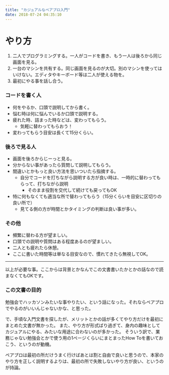 ```yaml
---
title: "カジュアルなペアプロ入門"
date: 2018-07-24 04:35:10
---
```


# やり方

1. 二人でプログラミングする。一人がコードを書き、もう一人は後ろから同じ画面を見る。
2. 一台のマシンを共有する。同じ画面を見るのが大切。別のマシンを使ってはいけない。エディタやキーボード等は二人が使える物を。
3. 最初にやる事を話し合う。

### コードを書く人

- 何をやるか、口頭で説明してから書く。
- 悩む時は何に悩んでいるか口頭で説明する。
- 疲れた時、詰まった時などは、変わってもらう。
    - 気軽に替わってもらおう！
- 変わってもらう目安は長くて15分くらい。

### 後ろで見る人

- 画面を後ろからじーっと見る。
- 分からない事があったら質問して説明してもらう。
- 間違いとかもっと良い方法を思いついたら指摘する。
   - 自分でコードを打ちながら説明する方が良い時は、一時的に替わってもらって、打ちながら説明
       - そのまま役割を交代して続けても戻ってもOK
- 特に何もなくても適当な所で替わってもらう（15分くらいを目安に区切りの良い所で）
    - 見てる側の方が時間とかタイミングの判断は良い事が多い。

### その他

- 頻繁に替わる方が望ましい。
- 口頭での説明や質問はある程度あるのが望ましい。
- 二人とも疲れたら休憩。
- ここに書いた時間等は単なる目安なので、慣れてきたら無視してOK。

---

以上が必要な事。ここからは背景とかなんでこの文書書いたかとかの話なので読まなくてもOKです。

### この文書の目的

勉強会でハッカソンみたいな事やりたい、という話になった。それならペアプロでやるのがいいんじゃないかな、と思った。

で、手頃な入門文書を探したが、メリットとかの話が多くてやり方だけを最初にまとめた文書が無かった。
また、やり方が形式ばり過ぎて、身内の趣味としてカジュアルにやる、みたいな用途に合わないのが多かった。
そういう訳で、業務じゃない勉強会とかで使う用の1ページくらいにまとまったHow Toを書いておこう、というのが動機。

ペアプロは最初の所だけうまく行けばあとは割と自由で良いと思うので、本家のやり方を正しく説明するよりは、最初の所で失敗しないやり方が良い、というのが持論。
